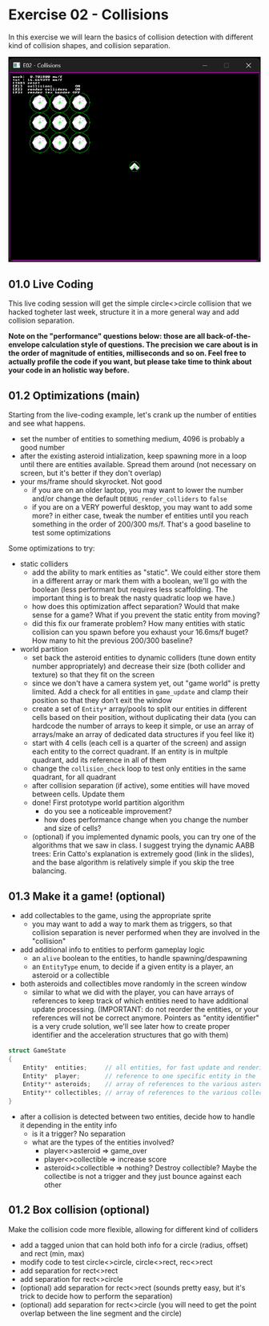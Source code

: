 # Exercise 02 - Collisions
In this exercise we will learn the basics of collision detection with different kind of collision shapes, and collision separation.

![live_coding_result](../media/e02_0.png)


## 01.0 Live Coding
This live coding session will get the simple circle<>circle collision that we hacked togheter last week,
structure it in a more general way and add collision separation.

**Note on the "performance" questions below: those are all back-of-the-envelope calculation style of questions. The precision we care about is in the order of magnitude of entities, milliseconds and so on. Feel free to actually profile the code if you want, but please take time to think about your code in an holistic way before.**

## 01.2 Optimizations (main)
Starting from the live-coding example, let's crank up the number of entities and see what happens.
- set the number of entities to something medium, 4096 is probably a good number
- after the existing asteroid intialization, keep spawning more in a loop until there are entities available.
  Spread them around (not necessary on screen, but it's better if they don't overlap)
- your ms/frame should skyrocket. Not good
	- if you are on an older laptop, you may want to lower the number and/or change the default `DEBUG_render_colliders` to `false`
	- if you are on a VERY powerful desktop, you may want to add some more?
  in either case, tweak the number ef entities until you reach something in the order of 200/300 ms/f. That's a good baseline to test some optimizations

Some optimizations to try:
- static colliders
	- add the ability to mark entities as "static". We could either store them in a different array or mark them with a boolean, we'll go with the boolean (less performant but requires less scaffolding. The important thing is to break the nasty quadratic loop we have.)
	- how does this optimization affect separation? Would that make sense for a game? What if you prevent the static entity from moving?
	- did this fix our framerate problem? How many entities with static collision can you spawn before you exhaust your 16.6ms/f buget? How many to hit the previous 200/300 baseline?
- world partition
	- set back the asteroid entities to dynamic colliders (tune down entity number appropriately) and decrease their size (both collider and texture) so that they fit on the screen
	- since we don't have a camera system yet, out "game world" is pretty limited. Add a check for all entities in `game_update` and clamp their position so that they don't exit the window
	- create a set of `Entity*` array/pools to split our entities in different cells based on their position, without duplicating their data (you can hardcode the number of arrays to keep it simple, or use an array of arrays/make an array of dedicated data structures if you feel like it)
	- start with 4 cells (each cell is a quarter of the screen) and assign each entity to the correct quadrant. If an entity is in multple quadrant, add its reference in all of them
	- change the `collision_check` loop to test only entities in the same quadrant, for all quadrant
	- after collision separation (if active), some entities will have moved between cells. Update them
	- done! First prototype world partition algorithm
		- do you see a noticeable improvement?
		- how does performance change when you change the number and size of cells?
	- (optional) if you implemented dynamic pools, you can try one of the algorithms that we saw in class. I suggest trying the dynamic AABB trees: Erin Catto's explanation is extremely good (link in the slides), and the base algorithm is relatively simple if you skip the tree balancing.


## 01.3 Make it a game! (optional)
- add collectables to the game, using the appropriate sprite
	- you may want to add a way to mark them as triggers, so that collision separation is never performed when they are involved in the "collision"
- add additional info to entities to perform gameplay logic
	- an `alive` boolean to the entities, to handle spawning/despawning
	- an `EntityType` enum, to decide if a given entity is a player, an asteroid or a collectible
- both asteroids and collectibles move randomly in the screen window
	- similar to what we did with the player, you can have arrays of references to keep track of which entities need to have additional update processing. (IMPORTANT: do not reorder the entities, or your references will not be correct anymore. Pointers as "entity identifier" is a very crude solution, we'll see later how to create proper identifier and the acceleration structures that go with them)


```c++
struct GameState
{
	Entity*  entities;     // all entities, for fast update and rendering
	Entity*  player;       // reference to one specific entity in the `entities` array
	Entity** asteroids;    // array of references to the various asteroids. Their actual data resides in the `entities` array
	Entity** collectibles; // array of references to the various collectibles. Their actual data resides in the `entities` array
}
```
- after a collision is detected between two entities, decide how to handle it depending in the entity info
	- is it a trigger? No separation
	- what are the types of the entities involved?
		- player<>asteroid    => game_over
		- player<>collectible => increase score
		- asteroid<>collectible => nothing? Destroy collectible? Maybe the collectibe is not a trigger and they just bounce against each other

## 01.2 Box collision (optional)
Make the collision code more flexible, allowing for different kind of colliders
- add a tagged union that can hold both info for a circle (radius, offset) and rect (min, max)
- modify code to test circle<>circle, circle<>rect, rec<>rect
- add separation for rect<>rect
- add separation for rect<>circle
- (optional) add separation for rect<>rect (sounds pretty easy, but it's trick to decide how to perform the separation)
- (optional) add separation for rect<>circle (you will need to get the point overlap between the line segment and the circle)
